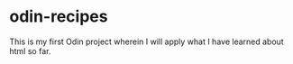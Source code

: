 # odin-recipes

This is my first Odin project wherein I will apply what I have learned about html so far. 